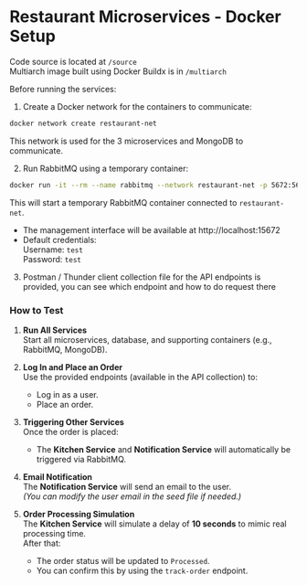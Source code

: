 # Restaurant Microservices - Docker Setup

Code source is located at `/source`  
Multiarch image built using Docker Buildx is in `/multiarch`

Before running the services:

1. Create a Docker network for the containers to communicate:

```bash
docker network create restaurant-net
```

This network is used for the 3 microservices and MongoDB to communicate.

2. Run RabbitMQ using a temporary container:

```bash
docker run -it --rm --name rabbitmq --network restaurant-net -p 5672:5672 -p 15672:15672 -e RABBITMQ_DEFAULT_USER=test -e RABBITMQ_DEFAULT_PASS=test rabbitmq:4-management
```

This will start a temporary RabbitMQ container connected to `restaurant-net`.

- The management interface will be available at http://localhost:15672
- Default credentials:  
  Username: `test`  
  Password: `test`

3. Postman / Thunder client collection file for the API endpoints is provided, you can see which endpoint and how to do request there


### How to Test

1. **Run All Services**  
   Start all microservices, database, and supporting containers (e.g., RabbitMQ, MongoDB).

2. **Log In and Place an Order**  
   Use the provided endpoints (available in the API collection) to:
   - Log in as a user.
   - Place an order.

3. **Triggering Other Services**  
   Once the order is placed:
   - The **Kitchen Service** and **Notification Service** will automatically be triggered via RabbitMQ.

4. **Email Notification**  
   The **Notification Service** will send an email to the user.  
   *(You can modify the user email in the seed file if needed.)*

5. **Order Processing Simulation**  
   The **Kitchen Service** will simulate a delay of **10 seconds** to mimic real processing time.  
   After that:
   - The order status will be updated to `Processed`.
   - You can confirm this by using the `track-order` endpoint.

